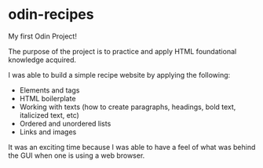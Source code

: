 # odin-recipes
My first Odin Project!

The purpose of the project is to practice and apply HTML foundational knowledge acquired.

I was able to build a simple recipe website by applying the following:
- Elements and tags
- HTML boilerplate
- Working with texts (how to create paragraphs, headings, bold text, italicized text, etc)
- Ordered and unordered lists
- Links and images

It was an exciting time because I was able to have a feel of what was behind the GUI when one is using a web browser.
